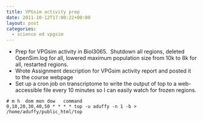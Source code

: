 ```yaml
---
title: VPGsim activity prep
date: 2011-10-12T17:00:22+00:00
layout: post
categories:
  - science ed vpgsim
---
```

  * Prep for VPGsim activity in Biol3065.  Shutdown all regions, deleted OpenSim.log for all, lowered maximum population size from 10k to 8k for all, restarted regions.
  * Wrote Assignment description for VPGsim activity report and posted it to the course webpage
  * Set up a cron job on transcriptome to write the output of top to a web-accessible file every 10 minutes so I can easily watch for frozen regions.

~~~
# m h  dom mon dow   command
0,10,20,30,40,50 * * * * top -u aduffy -n 1 -b > /home/aduffy/public_html/top
~~~
